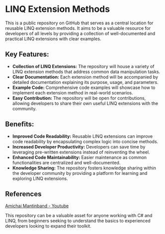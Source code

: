 # LINQ Extension Methods
This is a public repository on GitHub that serves as a central location for reusable LINQ extension methods. It aims to be a valuable resource for developers of all levels by providing a collection of well-documented and practical LINQ extensions with clear examples.

## Key Features:

- **Collection of LINQ Extensions:** The repository will house a variety of LINQ extension methods that address common data manipulation tasks.
- **Clear Documentation:** Each extension method will be accompanied by detailed documentation explaining its purpose, usage, and parameters.
- **Example Code:** Comprehensive code examples will showcase how to implement each extension method in real-world scenarios.
- **Easy Contribution:** The repository will be open for contributions, allowing developers to share their own useful LINQ extensions with the community.

## Benefits:

- **Improved Code Readability:** Reusable LINQ extensions can improve code readability by encapsulating complex logic into concise methods.
- **Increased Developer Productivity:** Developers can save time by leveraging pre-written extensions instead of reinventing the wheel.
- **Enhanced Code Maintainability:** Easier maintenance as common functionalities are centralized and well-documented.
- **Knowledge Sharing:** The repository fosters knowledge sharing within the developer community by providing a platform for learning and exploring LINQ extensions.

## References
[Amichai Mantinband - Youtube](https://www.youtube.com/watch?v=7-P6Mxl5elg&t=741s)

This repository can be a valuable asset for anyone working with C# and LINQ, from beginners seeking to understand the basics to experienced developers looking to expand their toolkit.
